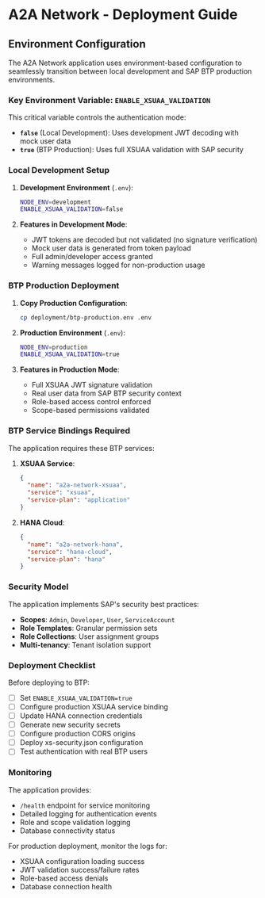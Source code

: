 # A2A Network - Deployment Guide

## Environment Configuration

The A2A Network application uses environment-based configuration to seamlessly transition between local development and SAP BTP production environments.

### Key Environment Variable: `ENABLE_XSUAA_VALIDATION`

This critical variable controls the authentication mode:

- **`false`** (Local Development): Uses development JWT decoding with mock user data
- **`true`** (BTP Production): Uses full XSUAA validation with SAP security

### Local Development Setup

1. **Development Environment** (`.env`):
   ```bash
   NODE_ENV=development
   ENABLE_XSUAA_VALIDATION=false
   ```

2. **Features in Development Mode**:
   - JWT tokens are decoded but not validated (no signature verification)
   - Mock user data is generated from token payload
   - Full admin/developer access granted
   - Warning messages logged for non-production usage

### BTP Production Deployment

1. **Copy Production Configuration**:
   ```bash
   cp deployment/btp-production.env .env
   ```

2. **Production Environment** (`.env`):
   ```bash
   NODE_ENV=production
   ENABLE_XSUAA_VALIDATION=true
   ```

3. **Features in Production Mode**:
   - Full XSUAA JWT signature validation
   - Real user data from SAP BTP security context
   - Role-based access control enforced
   - Scope-based permissions validated

### BTP Service Bindings Required

The application requires these BTP services:

1. **XSUAA Service**:
   ```json
   {
     "name": "a2a-network-xsuaa",
     "service": "xsuaa",
     "service-plan": "application"
   }
   ```

2. **HANA Cloud**:
   ```json
   {
     "name": "a2a-network-hana",
     "service": "hana-cloud",
     "service-plan": "hana"
   }
   ```

### Security Model

The application implements SAP's security best practices:

- **Scopes**: `Admin`, `Developer`, `User`, `ServiceAccount`
- **Role Templates**: Granular permission sets
- **Role Collections**: User assignment groups
- **Multi-tenancy**: Tenant isolation support

### Deployment Checklist

Before deploying to BTP:

- [ ] Set `ENABLE_XSUAA_VALIDATION=true`
- [ ] Configure production XSUAA service binding
- [ ] Update HANA connection credentials
- [ ] Generate new security secrets
- [ ] Configure production CORS origins
- [ ] Deploy xs-security.json configuration
- [ ] Test authentication with real BTP users

### Monitoring

The application provides:
- `/health` endpoint for service monitoring
- Detailed logging for authentication events
- Role and scope validation logging
- Database connectivity status

For production deployment, monitor the logs for:
- XSUAA configuration loading success
- JWT validation success/failure rates
- Role-based access denials
- Database connection health